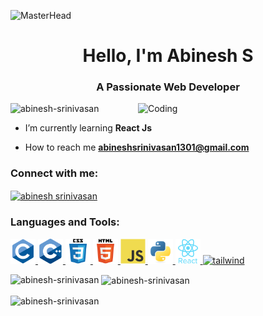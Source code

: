 ![MasterHead](https://i.pinimg.com/originals/ba/0e/b8/ba0eb82dbe74fb21925083c2ea7475b4.jpg)
<h1 align="center">Hello, I'm Abinesh S</h1>
<h3 align="center">A Passionate Web Developer</h3>
<img align="right" alt="Coding" width="300" src="https://gifdb.com/images/high/computer-system-coding-j3szfjv9fwb5at9x.gif">

<p align="left"> <img src="https://komarev.com/ghpvc/?username=abinesh-srinivasan&label=Profile%20views&color=0e75b6&style=flat" alt="abinesh-srinivasan" /> </p>

-  I’m currently learning **React Js**

-  How to reach me **abineshsrinivasan1301@gmail.com**

<h3 align="left">Connect with me:</h3>
<p align="left">
<a href="https://www.linkedin.com/in/abineshsrinivasan/" target="blank"><img align="center" src="https://raw.githubusercontent.com/rahuldkjain/github-profile-readme-generator/master/src/images/icons/Social/linked-in-alt.svg" alt="abinesh srinivasan" height="30" width="40" /></a>
</p>

<h3 align="left">Languages and Tools:</h3>
<p align="left"> <a href="https://www.cprogramming.com/" target="_blank" rel="noreferrer"> <img src="https://raw.githubusercontent.com/devicons/devicon/master/icons/c/c-original.svg" alt="c" width="40" height="40"/> </a> <a href="https://www.w3schools.com/cpp/" target="_blank" rel="noreferrer"> <img src="https://raw.githubusercontent.com/devicons/devicon/master/icons/cplusplus/cplusplus-original.svg" alt="cplusplus" width="40" height="40"/> </a> <a href="https://www.w3schools.com/css/" target="_blank" rel="noreferrer"> <img src="https://raw.githubusercontent.com/devicons/devicon/master/icons/css3/css3-original-wordmark.svg" alt="css3" width="40" height="40"/> </a> <a href="https://www.w3.org/html/" target="_blank" rel="noreferrer"> <img src="https://raw.githubusercontent.com/devicons/devicon/master/icons/html5/html5-original-wordmark.svg" alt="html5" width="40" height="40"/> </a> <a href="https://developer.mozilla.org/en-US/docs/Web/JavaScript" target="_blank" rel="noreferrer"> <img src="https://raw.githubusercontent.com/devicons/devicon/master/icons/javascript/javascript-original.svg" alt="javascript" width="40" height="40"/> </a> <a href="https://www.python.org" target="_blank" rel="noreferrer"> <img src="https://raw.githubusercontent.com/devicons/devicon/master/icons/python/python-original.svg" alt="python" width="40" height="40"/> </a> <a href="https://reactjs.org/" target="_blank" rel="noreferrer"> <img src="https://raw.githubusercontent.com/devicons/devicon/master/icons/react/react-original-wordmark.svg" alt="react" width="40" height="40"/> </a> <a href="https://tailwindcss.com/" target="_blank" rel="noreferrer"> <img src="https://www.vectorlogo.zone/logos/tailwindcss/tailwindcss-icon.svg" alt="tailwind" width="40" height="40"/> </a> </p>

<p><img align="left" src="https://github-readme-stats.vercel.app/api/top-langs?username=abinesh-srinivasan&show_icons=true&locale=en&layout=compact" alt="abinesh-srinivasan" /></p>

<p>&nbsp;<img align="center" src="https://github-readme-stats.vercel.app/api?username=abinesh-srinivasan&show_icons=true&locale=en" alt="abinesh-srinivasan" /></p>

<p><img align="center" src="https://github-readme-streak-stats.herokuapp.com/?user=abinesh-srinivasan&" alt="abinesh-srinivasan" /></p>
